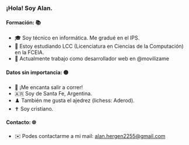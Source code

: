### ¡Hola! Soy Alan.

#### Formación: 📚
- 🎓 Soy técnico en informática. Me gradué en el IPS.
- 🌱 Estoy estudiando LCC (Licenciatura en Ciencias de la Computación) en la FCEIA.
- 🏢 Actualmente trabajo como desarrollador web en @movilizame

#### Datos sin importancia: 🟡
- 👟 ¡Me encanta salir a correr!
- 🇦🇷 Soy de Santa Fe, Argentina.
- ♟️ También me gusta el ajedrez (lichess: Aderod).
- ✝️ Soy cristiano.

#### Contacto: 🌐
- ✉️ Podes contactarme a mi mail: alan.hergen2255@gmail.com
